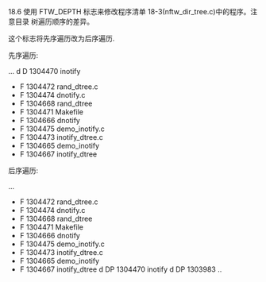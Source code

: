 18.6 使用 FTW_DEPTH 标志来修改程序清单 18-3(nftw_dir_tree.c)中的程序。注意目录
树遍历顺序的差异。

这个标志将先序遍历改为后序遍历.

先序遍历:

...
d D    1304470      inotify
- F    1304472          rand_dtree.c
- F    1304474          dnotify.c
- F    1304668          rand_dtree
- F    1304471          Makefile
- F    1304666          dnotify
- F    1304475          demo_inotify.c
- F    1304473          inotify_dtree.c
- F    1304665          demo_inotify
- F    1304667          inotify_dtree

后序遍历:

...
- F    1304472          rand_dtree.c
- F    1304474          dnotify.c
- F    1304668          rand_dtree
- F    1304471          Makefile
- F    1304666          dnotify
- F    1304475          demo_inotify.c
- F    1304473          inotify_dtree.c
- F    1304665          demo_inotify
- F    1304667          inotify_dtree
d DP   1304470      inotify
d DP   1303983  ..
